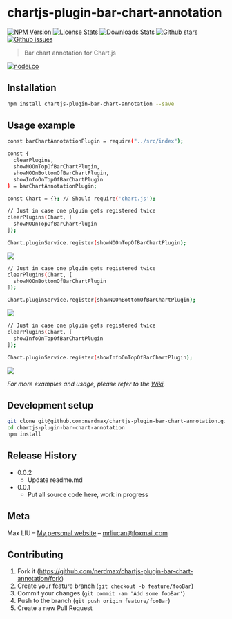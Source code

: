 # chartjs-plugin-bar-chart-annotation

[![NPM Version][npm-image]][npm-url]
[![License Stats][npm-license]][npm-url]
[![Downloads Stats][npm-downloads]][npm-url]
[![Github stars][github-stars]][github-url]
[![Github issues][github-issues]][github-issues-url]
<!-- [![Build Status][travis-image]][travis-url] -->

> Bar chart annotation for Chart.js

[![nodei.co][npm-io]][npm-url]

## Installation

```sh
npm install chartjs-plugin-bar-chart-annotation --save
```

## Usage example

```sh
const barChartAnnotationPlugin = require("../src/index");

const {
  clearPlugins,
  showNOOnTopOfBarChartPlugin,
  showNOOnBottomOfBarChartPlugin,
  showInfoOnTopOfBarChartPlugin
} = barChartAnnotationPlugin;

const Chart = {}; // Should require('chart.js');
```

```sh
// Just in case one plguin gets registered twice
clearPlugins(Chart, [
  showNOOnTopOfBarChartPlugin
]);

Chart.pluginService.register(showNOOnTopOfBarChartPlugin);
```
![](https://rawgit.com/nerdmax/chartjs-plugin-bar-chart-annotation/master/samples/showNOOnTopOfBarChartPlugin.png)

```sh
// Just in case one plguin gets registered twice
clearPlugins(Chart, [
  showNOOnBottomOfBarChartPlugin
]);

Chart.pluginService.register(showNOOnBottomOfBarChartPlugin);
```
![](https://rawgit.com/nerdmax/chartjs-plugin-bar-chart-annotation/master/samples/showNOOnBottomOfBarChartPlugin.png)

```sh
// Just in case one plguin gets registered twice
clearPlugins(Chart, [
  showInfoOnTopOfBarChartPlugin
]);

Chart.pluginService.register(showInfoOnTopOfBarChartPlugin);
```
![](https://rawgit.com/nerdmax/chartjs-plugin-bar-chart-annotation/master/samples/showInfoOnTopOfBarChartPlugin.png)

_For more examples and usage, please refer to the [Wiki][wiki]._

## Development setup

```sh
git clone git@github.com:nerdmax/chartjs-plugin-bar-chart-annotation.git
cd chartjs-plugin-bar-chart-annotation
npm install
```

## Release History

<!-- * 0.2.1
    * CHANGE: Update docs (module code remains unchanged)
* 0.2.0
    * CHANGE: Remove `setDefaultXYZ()`
    * ADD: Add `init()`
* 0.1.1
    * FIX: Crash when calling `baz()` (Thanks @GenerousContributorName!)
* 0.1.0
    * The first proper release
    * CHANGE: Rename `foo()` to `bar()` -->
* 0.0.2
    * Update readme.md
* 0.0.1
    * Put all source code here, work in progress

## Meta

Max LIU – [My personal website](#) – mrliucan@foxmail.com


## Contributing

1. Fork it (<https://github.com/nerdmax/chartjs-plugin-bar-chart-annotation/fork>)
2. Create your feature branch (`git checkout -b feature/fooBar`)
3. Commit your changes (`git commit -am 'Add some fooBar'`)
4. Push to the branch (`git push origin feature/fooBar`)
5. Create a new Pull Request

<!-- Markdown link & img dfn's -->
[npm-image]: https://img.shields.io/npm/v/chartjs-plugin-bar-chart-annotation.svg?style=flat-square
[npm-url]: https://www.npmjs.com/package/chartjs-plugin-bar-chart-annotation
[npm-license]: https://img.shields.io/npm/l/chartjs-plugin-bar-chart-annotation.svg
[npm-downloads]: https://img.shields.io/npm/dm/chartjs-plugin-bar-chart-annotation.svg?style=flat-square
[github-url]: https://github.com/nerdmax/chartjs-plugin-bar-chart-annotation
[github-issues]: https://img.shields.io/github/issues/nerdmax/chartjs-plugin-bar-chart-annotation.svg
[github-issues-url]: https://github.com/nerdmax/chartjs-plugin-bar-chart-annotation/issues
[github-stars]: https://img.shields.io/github/stars/nerdmax/chartjs-plugin-bar-chart-annotation.svg
[travis-image]: https://img.shields.io/travis/dbader/node-chartjs-plugin-bar-chart-annotation/master.svg?style=flat-square
[travis-url]: https://travis-ci.org/dbader/node-chartjs-plugin-bar-chart-annotation
[npm-io]: https://nodei.co/npm/chartjs-plugin-bar-chart-annotation.png?downloads=true&downloadRank=true&stars=true
[wiki]: https://github.com/nerdmax/chartjs-plugin-bar-chart-annotation/wiki
